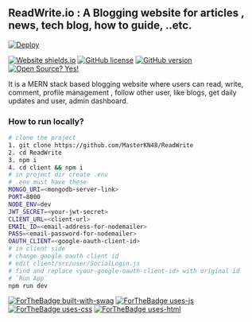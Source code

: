 ## ReadWrite.io : A Blogging website for articles , news, tech blog, how to guide, ..etc.

[![Deploy](https://www.herokucdn.com/deploy/button.svg)](https://readwrite0.herokuapp.com) 

[![Website shields.io](https://img.shields.io/website-up-down-green-red/http/shields.io.svg)](https://readwrite0.herokuapp.com) [![GitHub license](https://img.shields.io/github/license/Naereen/StrapDown.js.svg)](https://github.com/MasterKN48/blogs/master/LICENSE)  [![GitHub version](https://badge.fury.io/gh/Naereen%2FStrapDown.js.svg)]()  [![Open Source? Yes!](https://badgen.net/badge/Open%20Source%20%3F/Yes%21/blue?icon=github)](https://github.com/MasterKN48/ReadWrite)

It is a MERN stack based blogging website where users can read, write, comment, profile management , follow other user, like blogs, get daily updates and user, admin dashboard. 

### How to run locally?

```bash
# clone the project
1. git clone https://github.com/MasterKN48/ReadWrite
2. cd ReadWrite
3. npm i
4. cd client && npm i
# in project dir create .env
# .env must have these
MONGO_URI=<mongodb-server-link>
PORT=8000
NODE_ENV=dev
JWT_SECRET=<your-jwt-secret>
CLIENT_URL=<client-url>
EMAIL_ID=<email-address-for-nodemailer>
PASS=<email-password-for-nodemailer>
OAUTH_CLIENT=<google-oauth-client-id>
# in client side
# change google oauth client id
# edit client/src/user/SocialLogin.js
# find and replace <your-google-oauth-client-id> with original id
# `Run App`
npm run dev
```



[![ForTheBadge built-with-swag](http://ForTheBadge.com/images/badges/built-with-swag.svg)](https://hithub.com/MasterKN48/)  [![ForTheBadge uses-js](http://ForTheBadge.com/images/badges/uses-js.svg)](http://ForTheBadge.com)  [![ForTheBadge uses-css](http://ForTheBadge.com/images/badges/uses-css.svg)](http://ForTheBadge.com)  [![ForTheBadge uses-html](http://ForTheBadge.com/images/badges/uses-html.svg)](http://ForTheBadge.com)